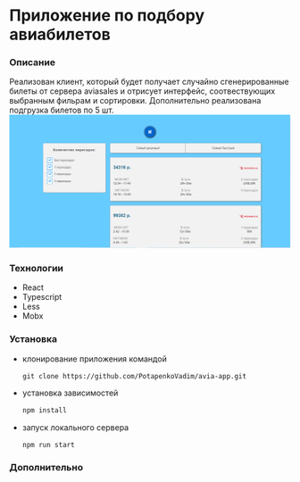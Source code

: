 # Приложение по подбору авиабилетов #
### Описание
Реализован клиент, который будет получает случайно сгенерированные билеты от сервера aviasales и отрисует интерфейс,
соотвествующих выбранным фильрам и сортировки. Дополнительно реализована подгрузка билетов по 5 шт.
![](pic.PNG)

### Технологии
- React
- Typescript
- Less
- Mobx

### Установка
- клонирование приложения командой
  ```bsh
  git clone https://github.com/PotapenkoVadim/avia-app.git
- установка зависимостей
  ```js
  npm install
- запуск локального сервера
  ```js
  npm run start

### Дополнительно

